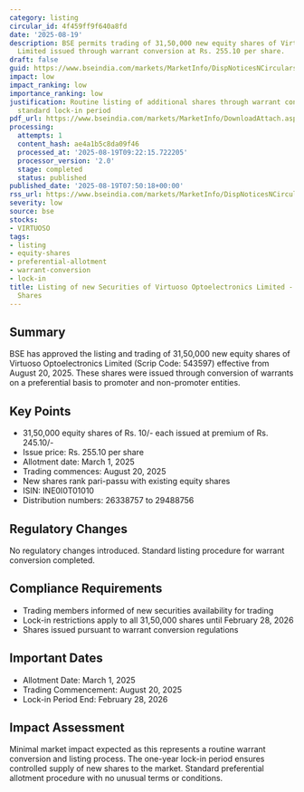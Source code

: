 ```yaml
---
category: listing
circular_id: 4f459ff9f640a8fd
date: '2025-08-19'
description: BSE permits trading of 31,50,000 new equity shares of Virtuoso Optoelectronics
  Limited issued through warrant conversion at Rs. 255.10 per share.
draft: false
guid: https://www.bseindia.com/markets/MarketInfo/DispNoticesNCirculars.aspx?Noticeid={7A6147E8-EB61-4D4D-9235-D4E7C6D1D197}&noticeno=20250819-12&dt=08/19/2025&icount=12&totcount=14&flag=0
impact: low
impact_ranking: low
importance_ranking: low
justification: Routine listing of additional shares through warrant conversion with
  standard lock-in period
pdf_url: https://www.bseindia.com/markets/MarketInfo/DownloadAttach.aspx?id=20250819-12&attachedId=
processing:
  attempts: 1
  content_hash: ae4a1b5c8da09f46
  processed_at: '2025-08-19T09:22:15.722205'
  processor_version: '2.0'
  stage: completed
  status: published
published_date: '2025-08-19T07:50:18+00:00'
rss_url: https://www.bseindia.com/markets/MarketInfo/DispNoticesNCirculars.aspx?Noticeid={7A6147E8-EB61-4D4D-9235-D4E7C6D1D197}&noticeno=20250819-12&dt=08/19/2025&icount=12&totcount=14&flag=0
severity: low
source: bse
stocks:
- VIRTUOSO
tags:
- listing
- equity-shares
- preferential-allotment
- warrant-conversion
- lock-in
title: Listing of new Securities of Virtuoso Optoelectronics Limited - 31.5 Lakh Equity
  Shares
---
```


## Summary

BSE has approved the listing and trading of 31,50,000 new equity shares of Virtuoso Optoelectronics Limited (Scrip Code: 543597) effective from August 20, 2025. These shares were issued through conversion of warrants on a preferential basis to promoter and non-promoter entities.

## Key Points

- 31,50,000 equity shares of Rs. 10/- each issued at premium of Rs. 245.10/-
- Issue price: Rs. 255.10 per share
- Allotment date: March 1, 2025
- Trading commences: August 20, 2025
- New shares rank pari-passu with existing equity shares
- ISIN: INE0I0T01010
- Distribution numbers: 26338757 to 29488756

## Regulatory Changes

No regulatory changes introduced. Standard listing procedure for warrant conversion completed.

## Compliance Requirements

- Trading members informed of new securities availability for trading
- Lock-in restrictions apply to all 31,50,000 shares until February 28, 2026
- Shares issued pursuant to warrant conversion regulations

## Important Dates

- Allotment Date: March 1, 2025
- Trading Commencement: August 20, 2025
- Lock-in Period End: February 28, 2026

## Impact Assessment

Minimal market impact expected as this represents a routine warrant conversion and listing process. The one-year lock-in period ensures controlled supply of new shares to the market. Standard preferential allotment procedure with no unusual terms or conditions.
